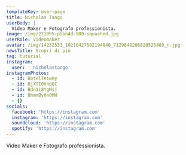 ```yaml
---
templateKey: user-page
title: Nicholas Tango
userBody: |
  Video Maker e Fotografo professionista. 
image: /img/271095-p5bn4d-980-squashed.jpg
userRole: Videomaker
avatar: /img/14232533_10210427502194840_7129648206820525469_n.jpg
newsTitle: Scopri di più
tag: tutorial
instagram:
  user: ' nicholastango'
instagramPhotos:
  - id: BotelTeiwHy
  - id: BjXTI0VnqQC
  - id: Bdn1i8YgMsj
  - id: BhmmBy0n0MH
  - {}
socials:
  facebook: 'https://instagram.com'
  instagram: 'https://instagram.com'
  soundcloud: 'https://instagram.com'
  spotify: 'https://instagram.com'
---
```

Video Maker e Fotografo professionista.
